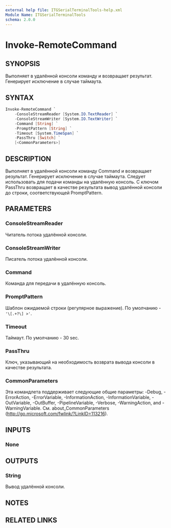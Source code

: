 ```yaml
---
external help file: ITGSerialTerminalTools-help.xml
Module Name: ITGSerialTerminalTools
schema: 2.0.0
---
```


# Invoke-RemoteCommand

## SYNOPSIS

Выполняет в удалённой консоли команду и возвращает результат.
Генерирует исключение в случае таймаута.

## SYNTAX

```powershell
Invoke-RemoteCommand `
    -ConsoleStreamReader [System.IO.TextReader] `
    -ConsoleStreamWriter [System.IO.TextWriter] `
    -Command [String] `
    -PromptPattern [String] `
    -Timeout [System.TimeSpan] `
    -PassThru [Switch] `
    [<CommonParameters>]
```

## DESCRIPTION

Выполняет в удалённой консоли команду Command и возвращает результат.
Генерирует исключение в случае таймаута.
Следует использовать для подачи команды на удалённую консоль.
С ключом PassThru возвращает в качестве результата вывод удалённой консоли
до строки, соответствующей PromptPattern.

## PARAMETERS

### ConsoleStreamReader

Читатель потока удалённой консоли.

### ConsoleStreamWriter

Писатель потока удалённой консоли.

### Command

Команда для передачи в удалённую консоль.

### PromptPattern

Шаблон ожидаемой строки (регулярное выражение). По умолчанию - `'\[.+?\] >'`.

### Timeout

Таймаут. По умолчанию - 30 sec.

### PassThru

Ключ, указывающий на необходимость возврата вывода консоли в качестве результата.

### CommonParameters

Эта командлета поддерживает следующие общие параметры:
-Debug, -ErrorAction, -ErrorVariable,
-InformationAction, -InformationVariable, -OutVariable, -OutBuffer,
-PipelineVariable, -Verbose, -WarningAction, and -WarningVariable.
См. about_CommonParameters (http://go.microsoft.com/fwlink/?LinkID=113216).

## INPUTS

### None

## OUTPUTS

### String

Вывод удалённой консоли.

## NOTES

## RELATED LINKS
